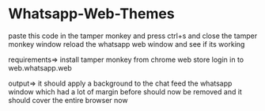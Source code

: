# Whatsapp-Web-Themes
paste this code in the tamper monkey and press ctrl+s and close the tamper monkey window 
reload the whatsapp web window and see if its working

requirements=>
install tamper monkey from chrome web store
login in to web.whatsapp.web

output=>
it should apply a background to the chat feed
the whatsapp window which had a lot of margin before should now be removed and it should cover the entire browser now
